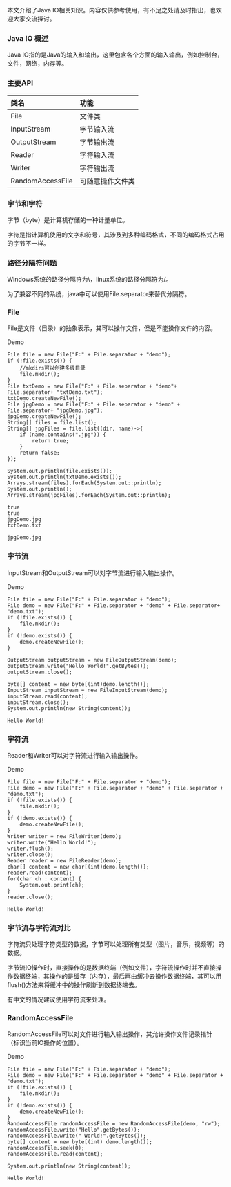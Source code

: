 本文介绍了Java IO相关知识。内容仅供参考使用，有不足之处请及时指出，也欢迎大家交流探讨。

### Java IO 概述

Java IO指的是Java的输入和输出，这里包含各个方面的输入输出，例如控制台，文件，网络，内存等。

### 主要API

|类名|功能|
|:----|:----|
|File|文件类|
|InputStream|字节输入流|
|OutputStream|字节输出流|
|Reader|字符输入流|
|Writer|字符输出流|
|RandomAccessFile|可随意操作文件类|

### 字节和字符

字节（byte）是计算机存储的一种计量单位。

字符是指计算机使用的文字和符号，其涉及到多种编码格式，不同的编码格式占用的字节不一样。

### 路径分隔符问题

Windows系统的路径分隔符为\，linux系统的路径分隔符为/。

为了兼容不同的系统，java中可以使用File.separator来替代分隔符。

### File

File是文件（目录）的抽象表示，其可以操作文件，但是不能操作文件的内容。

Demo

```
File file = new File("F:" + File.separator + "demo");
if (!file.exists()) {
    //mkdirs可以创建多级目录
    file.mkdir();
}
File txtDemo = new File("F:" + File.separator + "demo"+ File.separator+ "txtDemo.txt");
txtDemo.createNewFile();
File jpgDemo = new File("F:" + File.separator + "demo" + File.separator+ "jpgDemo.jpg");
jpgDemo.createNewFile();
String[] files = file.list();
String[] jpgFiles = file.list((dir, name)->{
    if (name.contains(".jpg")) {
        return true;
    }
    return false;
});

System.out.println(file.exists());
System.out.println(txtDemo.exists());
Arrays.stream(files).forEach(System.out::println);
System.out.println();
Arrays.stream(jpgFiles).forEach(System.out::println);
```

```
true
true
jpgDemo.jpg
txtDemo.txt

jpgDemo.jpg
```

### 字节流

InputStream和OutputStream可以对字节流进行输入输出操作。

Demo

```
File file = new File("F:" + File.separator + "demo");
File demo = new File("F:" + File.separator + "demo" + File.separator+ "demo.txt");
if (!file.exists()) {
    file.mkdir();
}
if (!demo.exists()) {
    demo.createNewFile();
}

OutputStream outputStream = new FileOutputStream(demo);
outputStream.write("Hello World!".getBytes());
outputStream.close();

byte[] content = new byte[(int)demo.length()];
InputStream inputStream = new FileInputStream(demo);
inputStream.read(content);
inputStream.close();
System.out.println(new String(content));
```

```
Hello World!
```

### 字符流

Reader和Writer可以对字符流进行输入输出操作。

Demo

```
File file = new File("F:" + File.separator + "demo");
File demo = new File("F:" + File.separator + "demo" + File.separator + "demo.txt");
if (!file.exists()) {
    file.mkdir();
}
if (!demo.exists()) {
    demo.createNewFile();
}
Writer writer = new FileWriter(demo);
writer.write("Hello World!");
writer.flush();
writer.close();
Reader reader = new FileReader(demo);
char[] content = new char[(int)demo.length()];
reader.read(content);
for(char ch : content) {
    System.out.print(ch);
}
reader.close();
```

```
Hello World!
```

### 字节流与字符流对比

字符流只处理字符类型的数据，字节可以处理所有类型（图片，音乐，视频等）的数据。

字节流IO操作时，直接操作的是数据终端（例如文件），字符流操作时并不直接操作数据终端，其操作的是缓存（内存），最后再由缓冲去操作数据终端，其可以用flush()方法来将缓冲中的操作刷新到数据终端去。

有中文的情况建议使用字符流来处理。

### RandomAccessFile

RandomAccessFile可以对文件进行输入输出操作，其允许操作文件记录指针（标识当前IO操作的位置）。

Demo

```
File file = new File("F:" + File.separator + "demo");
File demo = new File("F:" + File.separator + "demo" + File.separator + "demo.txt");
if (!file.exists()) {
    file.mkdir();
}
if (!demo.exists()) {
    demo.createNewFile();
}
RandomAccessFile randomAccessFile = new RandomAccessFile(demo, "rw");
randomAccessFile.write("Hello".getBytes());
randomAccessFile.write(" World!".getBytes());
byte[] content = new byte[(int) demo.length()];
randomAccessFile.seek(0);
randomAccessFile.read(content);

System.out.println(new String(content));
```

```
Hello World!
```
